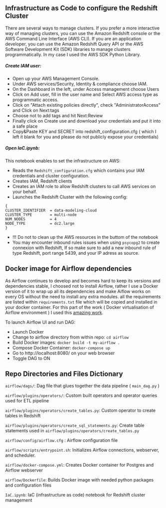 ## Infrastructure as Code to configure the Redshift Cluster
There are several ways to manage clusters. If you prefer a more interactive way of managing clusters, you can use the Amazon Redshift console or the AWS Command Line Interface (AWS CLI). If you are an application developer, you can use the Amazon Redshift Query API or the AWS Software Development Kit (SDK) libraries to manage clusters programmatically. In my case I used the AWS SDK Python Library.
##### Create IAM user:
- Open up your AWS Management Console.
- Under AWS services/Security, Identity & compliance choose IAM.
- On the Dashboard in the left, under Access management choose Users
- Click on Add user, fill in the user name and Select AWS access type as programmatic access.
- Click on "Attach existing policies directly", check "AdministratorAccess" and Click on Next:tags
- Choose not to add tags and hit Next:Review
- Finally click on Create use and download your credentials and put it into a safe place 
- Copy&Paste KEY and SECRET into redshift_configuration.cfg ( which I left it blank for you and please do not publicly expose your credentials)

##### Open IaC.ipynb:
This notebook enables to set the infrastructure on AWS:
- Reads the `Redshift_configuration.cfg` which contains your IAM credentials and cluster configuration.
- Creates IAM, Redshift clients
- Creates an IAM role to allow Redshift clusters to call AWS services on your behalf.
- Launches the Redshift Cluster with the following config:
```
{
CLUSTER_IDENTIFIER  = data-modeling-cloud
CLUSTER_TYPE        = multi-node
NUM_NODES           = 4
NODE_TYPE           = dc2.large
}
```
- !!! Do not to clean up the AWS resources in the buttom of the notebook 
- You may encounter inbound rules issues when using `psycopg2` to create connexion with Redshift, If so make sure to add a new inbound rule of type Redshift, port range 5439, and your IP adress as source.
## Docker image for Airflow dependencies 
As Airflow continues to develop and becomes hard to keep its versions and dependencies stable, I choosed not to install Airflow, rather I use a Docker version of it to wrap up all its dependencies and make Aiflow works on every OS without the need to install any extra modules. all the requirements are listed within `requirements.txt` file which will be copied and installed in your docker container. 
For this part of the work ( Docker virtualisation of Airflow environment ) I used this [amazing work](https://github.com/marshall7m/data-engineering-capstone).

To launch Airflow UI and run DAG:
- Launch Docker
- Change to airflow directory from within repo: `cd airflow`
- Build Docker images: `docker build -t my-airflow .`
- Compose Docker Container: `docker-compose up`
- Go to http://localhost:8080/ on your web browser
- Toggle DAG to ON
    
## Repo Directories and Files Dictionary
`airflow/dags/`:  Dag file that glues together the data pipeline ( `main_dag.py` ) 

`airflow/plugins/operators/`: Custom built operators and operator queries used for ETL pipeline 

`airflow/plugins/operators/create_tables.py`: Custom operator to create tables in Redshift

`airflow/plugins/operators/create_sql_statements.py`: Create table statements used in `airflow/plugins/operators/create_tables.py`

`airflow/config/airflow.cfg` : Airflow configuration file

`airflow/scripts/entrypoint.sh`: Initializes Airflow connections, webserver, and scheduler.

`airflow/docker-compose.yml`: Creates Docker container for Postgres and Airflow webserver

`airflow/Dockerfile`: Builds Docker image with needed python packages and configuration files

`IaC.ipynb`: IaC (infrastructure as code) notebook for Redshift cluster management



